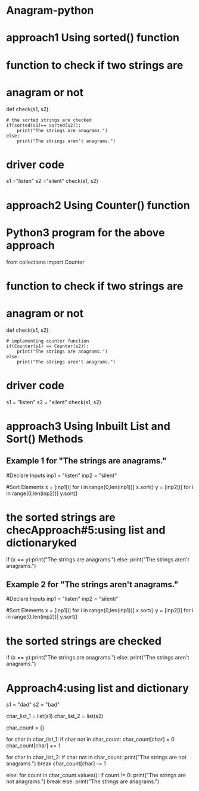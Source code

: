 # Anagram-python
# approach1 Using sorted() function
# function to check if two strings are
# anagram or not 
def check(s1, s2):
	
	# the sorted strings are checked 
	if(sorted(s1)== sorted(s2)):
		print("The strings are anagrams.") 
	else:
		print("The strings aren't anagrams.")		 
		
# driver code 
s1 ="listen"
s2 ="silent"
check(s1, s2)

# approach2 Using Counter() function
# Python3 program for the above approach
from collections import Counter

# function to check if two strings are
# anagram or not
def check(s1, s2):

	# implementing counter function
	if(Counter(s1) == Counter(s2)):
		print("The strings are anagrams.")
	else:
		print("The strings aren't anagrams.")


# driver code
s1 = "listen"
s2 = "silent"
check(s1, s2)

# approach3 Using Inbuilt List and Sort() Methods
## Example 1 for "The strings are anagrams."

#Declare Inputs
inp1 = "listen"
inp2 = "silent"

#Sort Elements
x = [inp1[i] for i in range(0,len(inp1))]
x.sort()
y = [inp2[i] for i in range(0,len(inp2))]
y.sort()

# the sorted strings are checApproach#5:using list and dictionaryked
if (x == y):print("The strings are anagrams.")
else: print("The strings aren't anagrams.")

## Example 2 for "The strings aren't anagrams."

#Declare Inputs
inp1 = "listen"
inp2 = "silenti"

#Sort Elements
x = [inp1[i] for i in range(0,len(inp1))]
x.sort()
y = [inp2[i] for i in range(0,len(inp2))]
y.sort()

# the sorted strings are checked
if (x == y):print("The strings are anagrams.")
else: print("The strings aren't anagrams.")

# Approach4:using list and dictionary
s1 = "dad"
s2 = "bad"

char_list_1 = list(s1)
char_list_2 = list(s2)

char_count = {}

for char in char_list_1:
	if char not in char_count:
		char_count[char] = 0
	char_count[char] += 1

for char in char_list_2:
	if char not in char_count:
		print("The strings are not anagrams.")
		break
	char_count[char] -= 1

else:
	for count in char_count.values():
		if count != 0:
			print("The strings are not anagrams.")
			break
	else:
		print("The strings are anagrams.")


